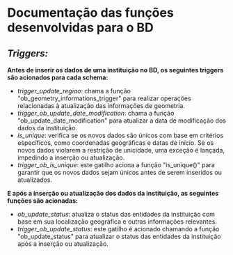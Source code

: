 
# **Documentação das funções desenvolvidas para o BD**

## *Triggers:*
**Antes de inserir os dados de uma instituição no BD, os seguintes triggers são acionados para cada schema:**
 - *trigger_update_regiao*: chama a função "ob_geometry_informations_trigger" para realizar operações relacionadas à atualização das informações de geometria.
 - *trigger_ob_update_date_modification*: chama a função "ob_update_date_modification" para atualizar a data de modificação dos dados da instituição.
 - *is_unique*: verifica se os novos dados são únicos com base em critérios específicos, como coordenadas geográficas e datas de início. Se os novos dados violarem a restrição de unicidade, uma exceção é lançada, impedindo a inserção ou atualização.
 - *trigger_ob_is_unique*: este gatilho aciona a função "is_unique()" para garantir que os novos dados sejam únicos antes de serem inseridos ou atualizados.
 
**E após a inserção ou atualização dos dados da instituição, as seguintes funções são acionadas:**

 - *ob_update_status*: atualiza o status das entidades da instituição com base em sua localização geográfica e outras informações relevantes.
 - *trigger_ob_update_status*: este gatilho é acionado chamando a função "ob_update_status" para atualizar o status das entidades da instituição após a inserção ou atualização.
 